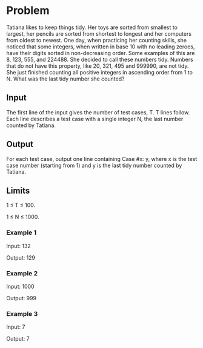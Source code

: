 # Problem
Tatiana likes to keep things tidy. Her toys are sorted from smallest to largest, 
her pencils are sorted from shortest to longest and her computers from oldest to newest. 
One day, when practicing her counting skills, she noticed that some integers, when written in base 10 with no leading zeroes, have their digits sorted in non-decreasing order. Some examples of this are 8, 123, 555, and 224488. She decided to call these numbers tidy. Numbers that do not have this property, like 20, 321, 495 and 999990, are not tidy.
She just finished counting all positive integers in ascending order from 1 to N. What was the last tidy number she counted?

## Input
The first line of the input gives the number of test cases, T. T lines follow. Each line describes a test case with a single integer N, the last number counted by Tatiana.

## Output
For each test case, output one line containing Case #x: y, where x is the test case number (starting from 1) and y is the last tidy number counted by Tatiana.

## Limits
1 ≤ T ≤ 100.

1 ≤ N ≤ 1000.

### Example 1
Input: 132

Output: 129

### Example 2
Input: 1000

Output: 999

### Example 3
Input: 7

Output: 7
